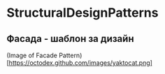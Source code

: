 # StructuralDesignPatterns

## Фасада - шаблон за дизайн

(Image of Facade Pattern)[https://octodex.github.com/images/yaktocat.png]

